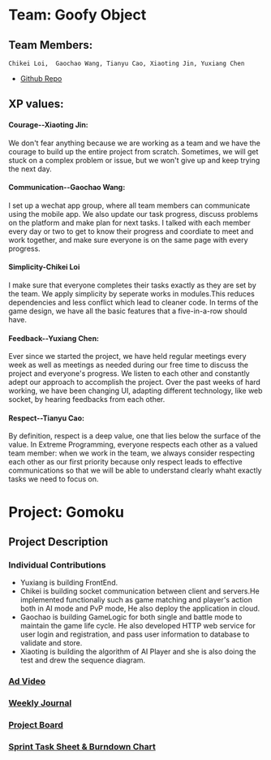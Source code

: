 # Team: Goofy Object
## Team Members: 
    Chikei Loi,  Gaochao Wang, Tianyu Cao, Xiaoting Jin, Yuxiang Chen

* [Github Repo](https://github.com/nguyensjsu/sp19-202-goofy-object)


## XP values:

#### Courage--Xiaoting Jin:
We don't fear anything because we are working as a team and we have the courage to build up the entire project from scratch. Sometimes, we will get stuck on a complex problem or issue, but we won't give up and keep trying the next day. 

#### Communication--Gaochao Wang:
I set up a wechat app group, where all team members can communicate using the mobile app. We also update our task progress, discuss problems on the platform and make plan for next tasks. I talked with each member every day or two to get to know their progress and coordiate to meet and work together, and make sure everyone is on the same page with every progress.  


#### Simplicity-Chikei Loi
I make sure that everyone completes their tasks exactly as they are set by the team. We apply simplicity by seperate works in modules.This reduces dependencies and less conflict which lead to cleaner code. In terms of the game design, we have all the basic features that a five-in-a-row should have.

#### Feedback--Yuxiang Chen:
Ever since we started the project, we have held regular meetings every week as well as meetings as needed during our free time to discuss the project and everyone's progress. We listen to each other and constantly adept our approach to accomplish the project. Over the past weeks of hard working, we have been changing UI, adapting different technology, like web socket, by hearing feedbacks from each other. 

#### Respect--Tianyu Cao:
By definition, respect is a deep value, one that lies below the surface of the value. In Extreme Programming, everyone respects each other as a valued team member: when we work in the team, we always consider respecting each other as our first priority because only respect leads to effective communications so that we will be able to understand clearly whaht exactly tasks we need to focus on.

# Project: Gomoku

## Project Description

### Individual Contributions
- Yuxiang is building FrontEnd. 
- Chikei is building socket communication between client and servers.He implemented functionaliy such as game matching and player's action both in AI mode and PvP mode,  He also deploy the application in cloud. 
- Gaochao is building GameLogic for both single and battle mode to maintain the game life cycle. He also developed HTTP web service for user login and registration, and pass user information to database to validate and store. 
- Xiaoting is building the algorithm of AI Player and she is also doing the test and drew the sequence diagram.

### [Ad Video](https://www.youtube.com/watch?v=23SZd8M2BZw)

### [Weekly Journal](https://github.com/nguyensjsu/sp19-202-goofy-object/tree/master/journal)

### [Project Board](https://github.com/nguyensjsu/sp19-202-goofy-object/projects/1)

### [Sprint Task Sheet & Burndown Chart](https://docs.google.com/spreadsheets/d/13YAaGfeRiF0rj4Qpr68T6z8qjsHzUiTO1b6WXLedpbY/edit#gid=0)

